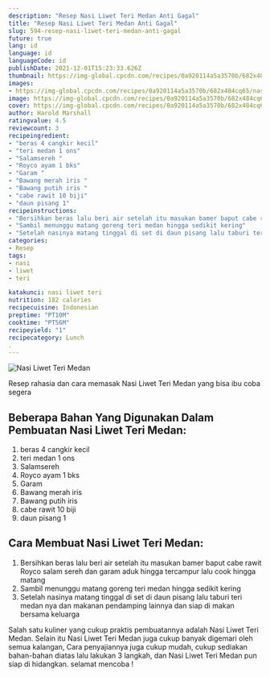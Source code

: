```yaml
---
description: "Resep Nasi Liwet Teri Medan Anti Gagal"
title: "Resep Nasi Liwet Teri Medan Anti Gagal"
slug: 594-resep-nasi-liwet-teri-medan-anti-gagal
future: true
lang: id
language: id
languageCode: id
publishDate: 2021-12-01T15:23:33.626Z 
thumbnail: https://img-global.cpcdn.com/recipes/0a920114a5a3570b/682x484cq65/nasi-liwet-teri-medan-foto-resep-utama.png
images:
- https://img-global.cpcdn.com/recipes/0a920114a5a3570b/682x484cq65/nasi-liwet-teri-medan-foto-resep-utama.png
image: https://img-global.cpcdn.com/recipes/0a920114a5a3570b/682x484cq65/nasi-liwet-teri-medan-foto-resep-utama.png
cover: https://img-global.cpcdn.com/recipes/0a920114a5a3570b/682x484cq65/nasi-liwet-teri-medan-foto-resep-utama.png
author: Harold Marshall
ratingvalue: 4.5
reviewcount: 3
recipeingredient:
- "beras 4 cangkir kecil"
- "teri medan 1 ons"
- "Salamsereh "
- "Royco ayam 1 bks"
- "Garam "
- "Bawang merah iris "
- "Bawang putih iris "
- "cabe rawit 10 biji"
- "daun pisang 1"
recipeinstructions:
- "Bersihkan beras lalu beri air setelah itu masukan bamer baput cabe rawit Royco salam sereh dan garam aduk hingga tercampur lalu cook hingga matang"
- "Sambil menunggu matang goreng teri medan hingga sedikit kering"
- "Setelah nasinya matang tinggal di set di daun pisang lalu taburi teri medan nya dan makanan pendamping lainnya dan siap di makan bersama keluarga"
categories:
- Resep
tags:
- nasi
- liwet
- teri

katakunci: nasi liwet teri 
nutrition: 182 calories
recipecuisine: Indonesian
preptime: "PT10M"
cooktime: "PT56M"
recipeyield: "1"
recipecategory: Lunch
. 
---
```



![Nasi Liwet Teri Medan](https://img-global.cpcdn.com/recipes/0a920114a5a3570b/682x484cq65/nasi-liwet-teri-medan-foto-resep-utama.png)

Resep rahasia dan cara memasak  Nasi Liwet Teri Medan yang bisa ibu coba segera

<!--inarticleads1-->

## Beberapa Bahan Yang Digunakan Dalam Pembuatan Nasi Liwet Teri Medan:

1. beras 4 cangkir kecil
1. teri medan 1 ons
1. Salamsereh 
1. Royco ayam 1 bks
1. Garam 
1. Bawang merah iris 
1. Bawang putih iris 
1. cabe rawit 10 biji
1. daun pisang 1



<!--inarticleads2-->

## Cara Membuat Nasi Liwet Teri Medan:

1. Bersihkan beras lalu beri air setelah itu masukan bamer baput cabe rawit Royco salam sereh dan garam aduk hingga tercampur lalu cook hingga matang
1. Sambil menunggu matang goreng teri medan hingga sedikit kering
1. Setelah nasinya matang tinggal di set di daun pisang lalu taburi teri medan nya dan makanan pendamping lainnya dan siap di makan bersama keluarga




Salah satu kuliner yang cukup praktis pembuatannya adalah  Nasi Liwet Teri Medan. Selain itu  Nasi Liwet Teri Medan  juga cukup banyak digemari oleh semua kalangan, Cara penyajiannya juga cukup mudah, cukup sediakan bahan-bahan diatas lalu lakukan 3 langkah, dan  Nasi Liwet Teri Medan  pun siap di hidangkan. selamat mencoba !
